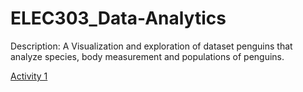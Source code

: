 # ELEC303_Data-Analytics

Description:
       A Visualization and exploration of dataset penguins that analyze species, body measurement and populations of penguins. 
 
[Activity 1](https://github.com/Concha09/ELEC303_Data-Analytics) 
